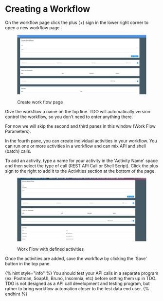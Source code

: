# Creating a Workflow

On the workflow page click the plus (+) sign in the lower right corner to open a new workflow page.

<figure><img src="../../../../.gitbook/assets/image (1025).png" alt=""><figcaption><p>Create work flow page</p></figcaption></figure>

Give the workflow a name on the top line.  TDO will automatically version control the workflow, so you don't need to enter anything there.

For now we will skip the second and third panes in this window (Work Flow Parameters).

In the fourth pane, you can create individual activities in your workflow.  You can run one or more activities in a workflow and can mix API and shell (batch) calls.

To add an activity, type a name for your activity in the 'Activity Name' space and then select the type of call (REST API Call or Shell Script).  Click the plus sign to the right to add it to the Activities section at the bottom of the page.

<figure><img src="../../../../.gitbook/assets/image (1026).png" alt=""><figcaption><p>Work Flow with defined activities</p></figcaption></figure>

Once the activities are added, save the workflow by clicking the 'Save' button in the top pane.

{% hint style="info" %}
You should test your API calls in a separate program (ex: Postman, SoapUI, Bruno, Insomnia, etc) before setting them up in TDO.   TDO is not designed as a API call development and testing program, but rather to bring workflow automation closer to the test data end user.
{% endhint %}
